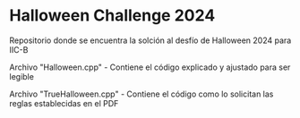 # Halloween Challenge 2024
Repositorio donde se encuentra la solción al desfío de Halloween 2024 para IIC-B


Archivo "Halloween.cpp" - Contiene el código explicado y ajustado para ser legible

Archivo "TrueHalloween.cpp" - Contiene el código como lo solicitan las reglas establecidas en el PDF
